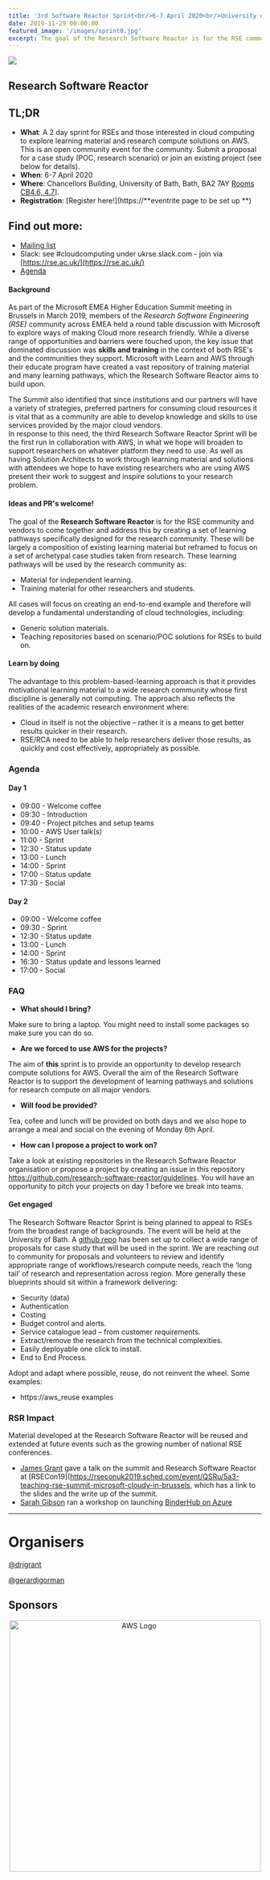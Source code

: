 ```yaml
---
title: '3rd Software Reactor Sprint<br/>6-7 April 2020<br/>University of Bath'
date: 2019-11-29 00:00:00
featured_image: '/images/sprint0.jpg'
excerpt: The goal of the Research Software Reactor is for the RSE community and vendors to come together and create a set of proof-of-concept projects and learning pathways specifically designed to support the research community get the most out of Cloud.
---
```


![](/images/sprint2.jpg)

## Research Software Reactor

## TL;DR
 * **What**: A 2 day sprint for RSEs and those interested in cloud computing to explore learning material and research compute solutions on AWS.  This is an open community event for the community.  Submit a proposal for a case study (POC, research scenario) or join an existing project (see below for details).
 * **When**: 6-7 April 2020
 * **Where**: Chancellors Building, University of Bath, Bath, BA2 7AY  [Rooms CB4.6, 4.7](https://www.bath.ac.uk/locations/the-chancellors-building/)].
 * **Registration**: [Register here!](https://**eventrite page to be set up **)

## Find out more:
 * [Mailing list](https://mailman.ic.ac.uk/mailman/listinfo/research-software-reactor)
 * Slack: see #cloudcomputing under ukrse.slack.com - join via [https://rse.ac.uk/](https://rse.ac.uk/)
 * [Agenda](#agenda)

#### Background
As part of the Microsoft EMEA Higher Education Summit meeting in Brussels in March 2019, members of the *Research Software Engineering (RSE)* community across EMEA held a round table discussion with Microsoft to explore ways of making Cloud more research friendly. 
While a diverse range of opportunities and barriers were touched upon, the key issue that dominated discussion was **skills and training** in the context of both RSE's and the communities they support. 
Microsoft with Learn and AWS through their educate program have created a vast repository of training material and many learning pathways, which the Research Software Reactor aims to build upon.

The Summit also identified that since institutions and our partners will have a variety of strategies, preferred partners for consuming cloud resources it is vital that as a community are able to develop knowledge and skills to use services provided by the major cloud vendors.  
In response to this need, the third Research Software Reactor Sprint will be the first run in collaboration with AWS, in what we hope will broaden to support  researchers on whatever platform they need to use.
As well as having Solution Architects to work through learning material and solutions with attendees we hope to have existing researchers who are using AWS present their work to  suggest and inspire solutions to your research problem.

#### Ideas and PR's welcome!
The goal of the **Research Software Reactor** is for the RSE community and vendors to come together and address this by creating a set of learning pathways specifically designed for the research community. 
These will be largely a composition of existing learning material but reframed to focus on a set of archetypal case studies taken from research. 
These learning pathways will be used by the research community as:
*	Material for independent learning.
*	Training material for other researchers and students. 

All cases will focus on creating an end-to-end example and therefore will develop a fundamental understanding of cloud technologies, including:
*	Generic solution materials.
*	Teaching repositories based on scenario/POC solutions for RSEs to build on.

#### Learn by doing
The advantage to this problem-based-learning approach is that it provides motivational learning material to a wide research community whose first discipline is generally not computing. The approach also reflects the realities of the academic research environment where:
*	Cloud in itself is not the objective – rather it is a means to get better results quicker in their research.
*	RSE/RCA need to be able to help researchers deliver those results, as quickly and cost effectively, appropriately as possible.

### Agenda

#### Day 1
* 09:00 - Welcome coffee
* 09:30 - Introduction
* 09:40 - Project pitches and setup teams
* 10:00 - AWS User talk(s)
* 11:00 - Sprint
* 12:30 - Status update
* 13:00 - Lunch
* 14:00 - Sprint
* 17:00 - Status update
* 17:30 - Social 

#### Day 2
* 09:00 - Welcome coffee
* 09:30 - Sprint
* 12:30 - Status update
* 13:00 - Lunch
* 14:00 - Sprint
* 16:30 - Status update and lessons learned
* 17:00 - Social

### FAQ

- **What should I bring?**

Make sure to bring a laptop. You might need to install some packages so make sure you can do so.

- **Are we forced to use AWS for the projects?**

The aim of **this** sprint is to provide an opportunity to develop research compute solutions for AWS.
Overall the aim of the Research Software Reactor is to support the development of learning pathways and solutions for research compute on all major vendors.

- **Will food be provided?**

Tea, cofee and lunch will be provided on both days and we also hope to arrange a meal and social on the evening of Monday 6th April.

- **How can I propose a project to work on?**

Take a look at existing repositories in the Research Software Reactor organisation or propose a project by creating an issue in this repository <https://github.com/research-software-reactor/guidelines>. 
You will have an opportunity to pitch your projects on  day 1 before we break into teams.

#### Get engaged
The Research Software Reactor Sprint is being planned to appeal to RSEs from the broadest range of backgrounds. 
The event will be held at the University of Bath. 
A [github repo](https://github.com/research-software-reactor/guidelines) has been set up to collect a wide range of proposals for case study that will be used in the sprint.
We are reaching out to community for proposals and volunteers to review and identify appropriate range of workflows/research compute needs, reach the ‘long tail’ of research and representation across region. More generally these blueprints should sit within a framework delivering:
* Security (data)
* Authentication
* Costing
* Budget control and alerts.
* Service catalogue lead – from customer requirements.
* Extract/remove the research from the technical complexities.
* Easily deployable one click to install.
* End to End Process.

Adopt and adapt where possible, reuse, do not reinvent the wheel. Some examples:
* https://aws_reuse examples

### RSR Impact

Material developed at the Research Software Reactor will be reused and extended at future events such as the growing number of national RSE conferences.
* [James Grant](https://people.bath.ac.uk/rjg20/) gave a talk on the summit and Research Software Reactor at [RSECon19](https://rseconuk2019.sched.com/event/QSRu/5a3-teaching-rse-summit-microsoft-cloudy-in-brussels, which has a link to the slides and the write up of the summit.
* [Sarah Gibson](https://www.turing.ac.uk/people/researchers/sarah-gibson) ran a workshop on launching [BinderHub on Azure](https://rseconuk2019.sched.com/event/QSRu/5a3-teaching-rse-summit-microsoft-cloudy-in-brussels%20also)

---

# Organisers
<a href="https://twitter.com/drjgrant?ref_src=twsrc%5Etfw" class="twitter-follow-button" data-show-count="false">@drjgrant</a><script async src="https://platform.twitter.com/widgets.js" charset="utf-8"></script> 

<a href="https://twitter.com/gerardjgorman?ref_src=twsrc%5Etfw" class="twitter-follow-button" data-show-count="false">@gerardjgorman</a><script async src="https://platform.twitter.com/widgets.js" charset="utf-8"></script>

## Sponsors

<div align="center">
  <img alt="AWS Logo" src="{{site.baseurl}}/images/logos/AWS.svg" width="500"/>
</div>
